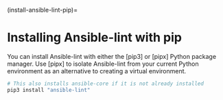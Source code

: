 (install-ansible-lint-pip)=

# Installing Ansible-lint with pip

You can install Ansible-lint with either the [pip3] or [pipx] Python package manager.
Use [pipx] to isolate Ansible-lint from your current Python environment as an alternative to creating a virtual environment.

```bash
# This also installs ansible-core if it is not already installed
pip3 install "ansible-lint"
```
